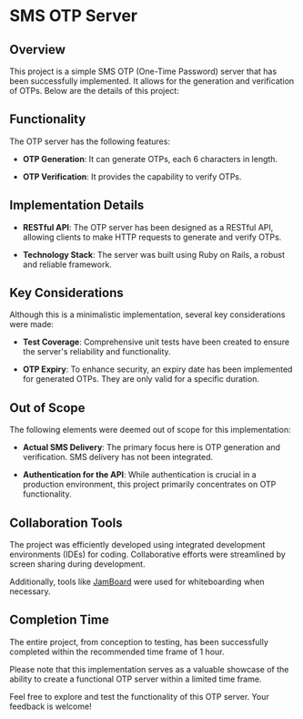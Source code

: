 # SMS OTP Server

## Overview

This project is a simple SMS OTP (One-Time Password) server that has been successfully implemented. It allows for the generation and verification of OTPs. Below are the details of this project:

## Functionality

The OTP server has the following features:

- **OTP Generation**: It can generate OTPs, each 6 characters in length.

- **OTP Verification**: It provides the capability to verify OTPs.

## Implementation Details

- **RESTful API**: The OTP server has been designed as a RESTful API, allowing clients to make HTTP requests to generate and verify OTPs.

- **Technology Stack**: The server was built using Ruby on Rails, a robust and reliable framework.

## Key Considerations

Although this is a minimalistic implementation, several key considerations were made:

- **Test Coverage**: Comprehensive unit tests have been created to ensure the server's reliability and functionality.

- **OTP Expiry**: To enhance security, an expiry date has been implemented for generated OTPs. They are only valid for a specific duration.

## Out of Scope

The following elements were deemed out of scope for this implementation:

- **Actual SMS Delivery**: The primary focus here is OTP generation and verification. SMS delivery has not been integrated.

- **Authentication for the API**: While authentication is crucial in a production environment, this project primarily concentrates on OTP functionality.

## Collaboration Tools

The project was efficiently developed using integrated development environments (IDEs) for coding. Collaborative efforts were streamlined by screen sharing during development.

Additionally, tools like [JamBoard](https://jam.new) were used for whiteboarding when necessary.

## Completion Time

The entire project, from conception to testing, has been successfully completed within the recommended time frame of 1 hour.

Please note that this implementation serves as a valuable showcase of the ability to create a functional OTP server within a limited time frame.

Feel free to explore and test the functionality of this OTP server. Your feedback is welcome!